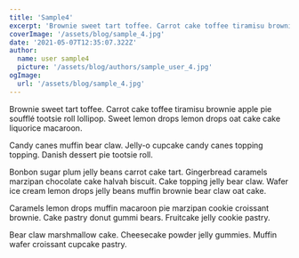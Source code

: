 ```yaml
---
title: 'Sample4'
excerpt: 'Brownie sweet tart toffee. Carrot cake toffee tiramisu brownie apple pie soufflé tootsie roll lollipop. Sweet lemon drops lemon drops oat cake cake liquorice macaroon.'
coverImage: '/assets/blog/sample_4.jpg'
date: '2021-05-07T12:35:07.322Z'
author:
  name: user sample4
  picture: '/assets/blog/authors/sample_user_4.jpg'
ogImage:
  url: '/assets/blog/sample_4.jpg'
---
```


Brownie sweet tart toffee. Carrot cake toffee tiramisu brownie apple pie soufflé tootsie roll lollipop. Sweet lemon drops lemon drops oat cake cake liquorice macaroon.

Candy canes muffin bear claw. Jelly-o cupcake candy canes topping topping. Danish dessert pie tootsie roll.

Bonbon sugar plum jelly beans carrot cake tart. Gingerbread caramels marzipan chocolate cake halvah biscuit. Cake topping jelly bear claw. Wafer ice cream lemon drops jelly beans muffin brownie bear claw oat cake.

Caramels lemon drops muffin macaroon pie marzipan cookie croissant brownie. Cake pastry donut gummi bears. Fruitcake jelly cookie pastry.

Bear claw marshmallow cake. Cheesecake powder jelly gummies. Muffin wafer croissant cupcake pastry.

